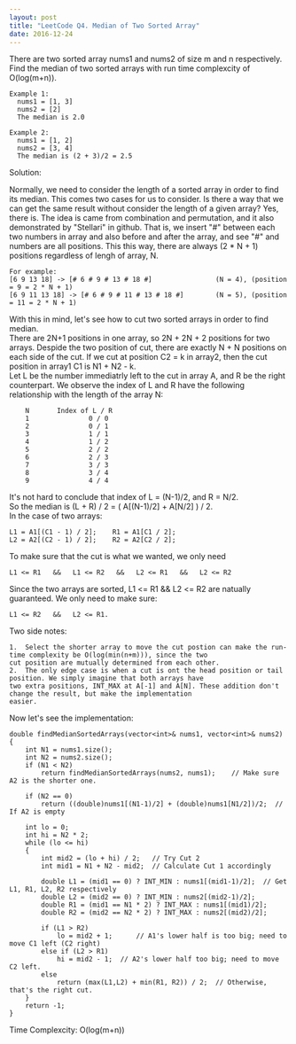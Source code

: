 ```yaml
---
layout: post
title: "LeetCode Q4. Median of Two Sorted Array"
date: 2016-12-24
---
```


There are two sorted array nums1 and nums2 of size m and n respectively.                                                      
Find the median of two sorted arrays with run time complexcity of O(log(m+n)).                                         

    Example 1:                  
      nums1 = [1, 3]                    
      nums2 = [2]                   
      The median is 2.0                   
                
    Example 2:                    
      nums1 = [1, 2]                    
      nums2 = [3, 4]                          
      The median is (2 + 3)/2 = 2.5                 

Solution:

Normally, we need to consider the length of a sorted array in order to find its median. This comes two cases for us to consider. Is there a way that we can get the same result without consider the length of a given array? 
Yes, there is. The idea is came from combination and permutation, and it also demonstrated by "Stellari" in github. That is, we insert "#" between each two numbers in array and also before and after the array, and see "#" and numbers are all positions. This this way, there are always (2 * N + 1) positions regardless of lengh of array, N.

    For example:                        
    [6 9 13 18] -> [# 6 # 9 # 13 # 18 #]                (N = 4), (position = 9 = 2 * N + 1)             
    [6 9 11 13 18] -> [# 6 # 9 # 11 # 13 # 18 #]        (N = 5), (position = 11 = 2 * N + 1)                
    
With this in mind, let's see how to cut two sorted arrays in order to find median.              
There are 2N+1 positions in one array, so 2N + 2N + 2 positions for two arrays. Despide the two position of cut, there are exactly N + N positions on each side of the cut. If we cut at position C2 = k in array2, then the cut position in array1 C1 is N1 + N2 - k.                      
Let L be the number immediatrly left to the cut in array A, and R be the right counterpart. We observe the index of L and R have the following relationship with the length of the array N:                     

        N       Index of L / R
        1               0 / 0
        2               0 / 1
        3               1 / 1
        4               1 / 2
        5               2 / 2
        6               2 / 3
        7               3 / 3
        8               3 / 4
        9               4 / 4
        
It's not hard to conclude that index of L = (N-1)/2, and R = N/2.                           
So the median is (L + R) / 2 = ( A[(N-1)/2] + A[N/2] ) / 2.                     
In the case of two arrays:                              

    L1 = A1[(C1 - 1) / 2];    R1 = A1[C1 / 2];
    L2 = A2[(C2 - 1) / 2];    R2 = A2[C2 / 2];
    
To make sure that the cut is what we wanted, we only need                       

    L1 <= R1   &&   L1 <= R2   &&   L2 <= R1   &&   L2 <= R2
    
Since the two arrays are sorted, L1 <= R1   &&   L2 <= R2 are natually guaranteed. We only need to make sure:                 

    L1 <= R2   &&   L2 <= R1.
    
Two side notes:

    1.  Select the shorter array to move the cut postion can make the run-time complexity be O(log(min(n+m))), since the two
    cut position are mutually determined from each other.
    2.  The only edge case is when a cut is ont the head position or tail position. We simply imagine that both arrays have
    two extra positions, INT_MAX at A[-1] and A[N]. These addition don't change the result, but make the implementation
    easier.
    
Now let's see the implementation:

    double findMedianSortedArrays(vector<int>& nums1, vector<int>& nums2) 
    {
        int N1 = nums1.size();
        int N2 = nums2.size();
        if (N1 < N2) 
            return findMedianSortedArrays(nums2, nums1);	// Make sure A2 is the shorter one.
    
        if (N2 == 0) 
            return ((double)nums1[(N1-1)/2] + (double)nums1[N1/2])/2;  // If A2 is empty
    
        int lo = 0;
        int hi = N2 * 2;
        while (lo <= hi) 
        {
            int mid2 = (lo + hi) / 2;   // Try Cut 2 
            int mid1 = N1 + N2 - mid2;  // Calculate Cut 1 accordingly
        
            double L1 = (mid1 == 0) ? INT_MIN : nums1[(mid1-1)/2];	// Get L1, R1, L2, R2 respectively
            double L2 = (mid2 == 0) ? INT_MIN : nums2[(mid2-1)/2];
            double R1 = (mid1 == N1 * 2) ? INT_MAX : nums1[(mid1)/2];
            double R2 = (mid2 == N2 * 2) ? INT_MAX : nums2[(mid2)/2];
        
            if (L1 > R2) 
                lo = mid2 + 1;		// A1's lower half is too big; need to move C1 left (C2 right)
            else if (L2 > R1) 
                hi = mid2 - 1;	// A2's lower half too big; need to move C2 left.
            else 
                return (max(L1,L2) + min(R1, R2)) / 2;	// Otherwise, that's the right cut.
        }
        return -1;
    } 
    
Time Complexcity:   O(log(m+n)) 
